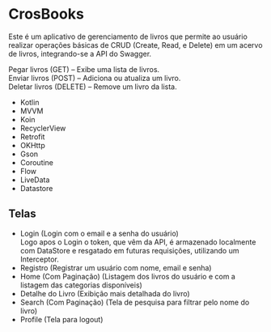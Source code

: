 # CrosBooks

Este é um aplicativo de gerenciamento de livros que permite ao usuário realizar operações básicas de CRUD (Create, Read, e Delete) em um acervo de livros, integrando-se a API do Swagger.

Pegar livros (GET) – Exibe uma lista de livros. <br>
Enviar livros (POST) – Adiciona ou atualiza um livro. <br>
Deletar livros (DELETE) – Remove um livro da lista. <br>

- Kotlin
- MVVM
- Koin
- RecyclerView
- Retrofit
- OKHttp
- Gson
- Coroutine
- Flow
- LiveData
- Datastore

## Telas
- Login (Login com o email e a senha do usuário) <br>
Logo apos o Login o token, que vêm da API, é armazenado localmente com DataStore e resgatado em futuras requisições, utilizando um Interceptor.
- Registro (Registrar um usuário com nome, email e senha)
- Home (Com Paginação) (Listagem dos livros do usuário e com a listagem das categorias disponíveis)
- Detalhe do Livro (Exibição mais detalhada do livro)
- Search (Com Paginação) (Tela de pesquisa para filtrar pelo nome do livro)
- Profile (Tela para logout)
  
